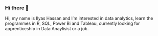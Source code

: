 ### Hi there 👋
Hi, my name is Ilyas Hassan and I’m interested in data analytics, learn the programmes in R, SQL, Power Bi and Tableau, currently looking for apprenticeship in Data Anaylisist or a job.
<!--
**IlyasHassan1/IlyasHassan1** is a ✨ _special_ ✨ repository because its `README.md` (this file) appears on your GitHub profile.

Here are some ideas to get you started:

- 🔭 I’m currently working on ...
- 🌱 I’m currently learning ...
- 👯 I’m looking to collaborate on ...
- 🤔 I’m looking for help with ...
- 💬 Ask me about ...
- 📫 How to reach me: ...
- 😄 Pronouns: ...
- ⚡ Fun fact: ...
-->
